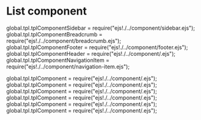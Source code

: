 # List component

global.tpl.tplComponentSidebar = require("ejs!./../component/sidebar.ejs");
global.tpl.tplComponentBreadcrumb = require("ejs!./../component/breadcrumb.ejs");
global.tpl.tplComponentFooter = require("ejs!./../component/footer.ejs");
global.tpl.tplComponentHeader = require("ejs!./../component/.ejs");
global.tpl.tplComponentNavigationItem = require("ejs!./../component/navigation-item.ejs");



global.tpl.tplComponent = require("ejs!./../component/.ejs");
global.tpl.tplComponent = require("ejs!./../component/.ejs");
global.tpl.tplComponent = require("ejs!./../component/.ejs");
global.tpl.tplComponent = require("ejs!./../component/.ejs");
global.tpl.tplComponent = require("ejs!./../component/.ejs");
global.tpl.tplComponent = require("ejs!./../component/.ejs");
